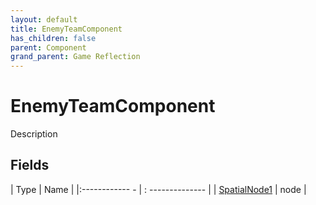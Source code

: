 ```yaml
---
layout: default
title: EnemyTeamComponent
has_children: false
parent: Component
grand_parent: Game Reflection
---
```

# EnemyTeamComponent
Description 

## Fields
| Type | Name |
|:------------ - | : -------------- |
| [SpatialNode1](game-reflection/components/spatial_node1.md) | node |
